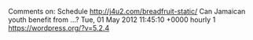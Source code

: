 Comments on: Schedule http://j4u2.com/breadfruit-static/ Can Jamaican youth benefit from ...? Tue, 01 May 2012 11:45:10 +0000  hourly   1  https://wordpress.org/?v=5.2.4